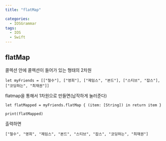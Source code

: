 ```yaml
---
title: "flatMap"

categories:
  - IOSGrammar
tags:
  - IOS
  - Swift
---
```


## flatMap  

콜렉션 안에 콜렉션이 들어가 있는 형태의 2차원
~~~
let myFriends = [["철수"], ["영희"], ["제임스", "본드"], ["스티브", "잡스"], ["코딩하는", "최재권"]]
~~~  

flatmap을 통해서 1차원으로 만들면(납작하게 눌러준다)
~~~
let flatMapped = myFriends.flatMap { (item: [String]) in return item }

print(flatMapped)
~~~  

출력하면
~~~
["철수", "영희", "제임스", "본드", "스티브", "잡스", "코딩하는", "최재권"]
~~~
